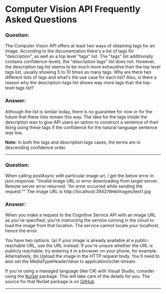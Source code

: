 <!-- 
NavPath: Computer Vision API
LinkLabel: CV-FAQ
Url: Computer-Vision-API/CV-FAQ.md
Weight: ???
-->

# Computer Vision API Frequently Asked Questions

### Question: 
The Computer Vision API offers at least two ways of obtaining tags for an image. According to the documentation there's a list of tags for "description", as well as a top level "tags" list. The "tags" list additionally contains confidence-levels, the "description tags" list does not. However, the description tag list seems to be much more exhaustive than the top level tags list, usually showing 5 to 10 times as many tags. Why are there two different lists of tags and what's the use case for each list? Also, is there a reason why the description-tags list shows way more tags than the top-level tags list? 
### Answer:
Although the list is similar today, there is no guarantee for now or for the future that these lists remain this way. The idea for the tags inside the description was to give API users an option to construct a sentence of their liking using these tags if the confidence for the natural-language sentence was low.

**Note:** In both the tags and description.tags cases, the terms are in descending confidence order.

---

### Question:
When calling postAsync with particular image url, I get the below error in json response.
"Invalid image URL or error downloading from target server. Remote server error returned: "An error occurred while sending the request.""
The image URL is http://localhost:3942/WebImages/test1.jpg
### Answer:
When you make a request to the Cognitive Service API with an image URL as you've specified, you're instructing the service running in the cloud to load the image from that location. The service cannot locate your localhost, hence the error.

You have two options: (a) if your image is already available at a public-reachable URL, use the URL instead. If you're unsure whether the URL is publicly reachable, try entering it in a browser on your phone, for example. Alternatively, (b) Upload the image in the HTTP request body. You'll need to also set the MediaTypeHeaderValue to application/octet-stream.

If you're using a managed language (like C#) with Visual Studio, consider using the [NuGet](https://www.nuget.org/packages/Microsoft.ProjectOxford.Face) package. This will take care of the details for you. The source for that NuGet package is on [GitHub](https://github.com/Microsoft/Cognitive-Face-Windows/tree/master/ClientLibrary)

---

